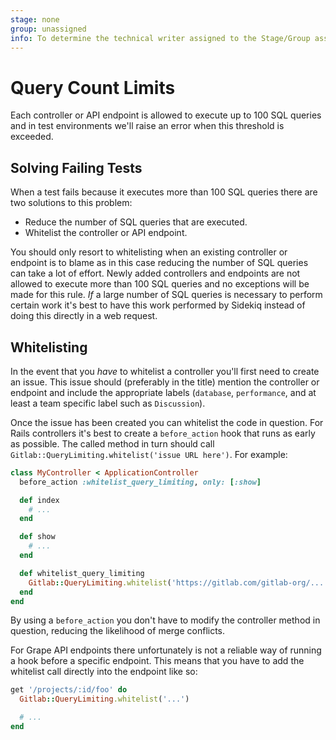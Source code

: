 ```yaml
---
stage: none
group: unassigned
info: To determine the technical writer assigned to the Stage/Group associated with this page, see https://about.gitlab.com/handbook/engineering/ux/technical-writing/#designated-technical-writers
---
```


# Query Count Limits

Each controller or API endpoint is allowed to execute up to 100 SQL queries and
in test environments we'll raise an error when this threshold is exceeded.

## Solving Failing Tests

When a test fails because it executes more than 100 SQL queries there are two
solutions to this problem:

- Reduce the number of SQL queries that are executed.
- Whitelist the controller or API endpoint.

You should only resort to whitelisting when an existing controller or endpoint
is to blame as in this case reducing the number of SQL queries can take a lot of
effort. Newly added controllers and endpoints are not allowed to execute more
than 100 SQL queries and no exceptions will be made for this rule. _If_ a large
number of SQL queries is necessary to perform certain work it's best to have
this work performed by Sidekiq instead of doing this directly in a web request.

## Whitelisting

In the event that you _have_ to whitelist a controller you'll first need to
create an issue. This issue should (preferably in the title) mention the
controller or endpoint and include the appropriate labels (`database`,
`performance`, and at least a team specific label such as `Discussion`).

Once the issue has been created you can whitelist the code in question. For
Rails controllers it's best to create a `before_action` hook that runs as early
as possible. The called method in turn should call
`Gitlab::QueryLimiting.whitelist('issue URL here')`. For example:

```ruby
class MyController < ApplicationController
  before_action :whitelist_query_limiting, only: [:show]

  def index
    # ...
  end

  def show
    # ...
  end

  def whitelist_query_limiting
    Gitlab::QueryLimiting.whitelist('https://gitlab.com/gitlab-org/...')
  end
end
```

By using a `before_action` you don't have to modify the controller method in
question, reducing the likelihood of merge conflicts.

For Grape API endpoints there unfortunately is not a reliable way of running a
hook before a specific endpoint. This means that you have to add the whitelist
call directly into the endpoint like so:

```ruby
get '/projects/:id/foo' do
  Gitlab::QueryLimiting.whitelist('...')

  # ...
end
```
